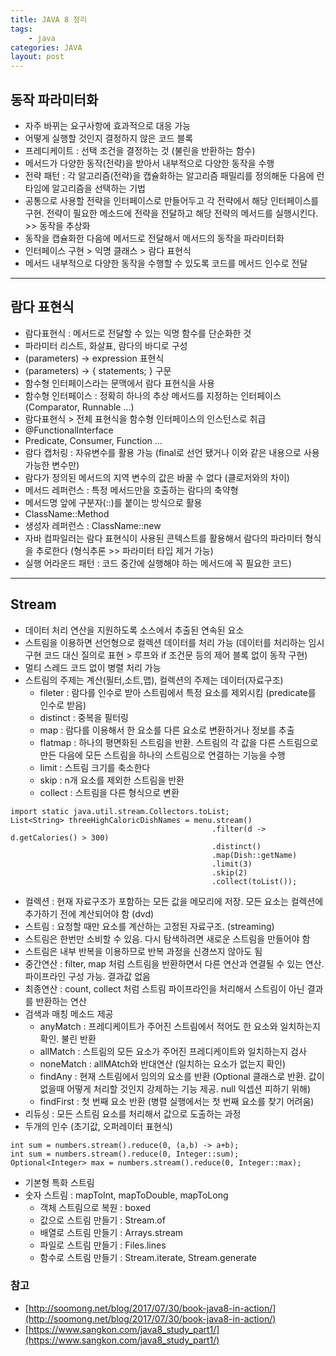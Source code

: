 ```yaml
---
title: JAVA 8 정리
tags: 
    - java
categories: JAVA
layout: post
---
```


## 동작 파라미터화

* 자주 바뀌는 요구사항에 효과적으로 대응 가능
* 어떻게 실행할 것인지 결정하지 않은 코드 블록
* 프레디케이트 : 선택 조건을 결정하는 것 (불린을 반환하는 함수)
* 메서드가 다양한 동작(전략)을 받아서 내부적으로 다양한 동작을 수행
* 전략 패턴 : 각 알고리즘(전략)을 캡슐화하는 알고리즘 패밀리를 정의해둔 다음에 런타임에 알고리즘을 선택하는 기법
* 공통으로 사용할 전략을 인터페이스로 만들어두고 각 전략에서 해당 인터페이스를 구현. 전략이 필요한 메소드에 전략을 전달하고 해당 전략의 메서드를 실행시킨다. >> 동작을 추상화
* 동작을 캡슐화한 다음에 메서드로 전달해서 메서드의 동작을 파라미터화
* 인터페이스 구현 > 익명 클래스 > 람다 표현식
* 메서드 내부적으로 다양한 동작을 수행할 수 있도록 코드를 메서드 인수로 전달

---

## 람다 표현식
* 람다표현식 : 메서드로 전달할 수 있는 익명 함수를 단순화한 것
* 파라미터 리스트, 화살표, 람다의 바디로 구성
* (parameters) -> expression 표현식
* (parameters) -> { statements; } 구문
* 함수형 인터페이스라는 문맥에서 람다 표현식을 사용
* 함수형 인터페이스 : 정확히 하나의 추상 메서드를 지정하는 인터페이스 (Comparator, Runnable ...)
* 람다표현식 > 전체 표현식을 함수형 인터페이스의 인스턴스로 취급
* @FunctionalInterface
* Predicate, Consumer, Function ...
* 람다 캡처링 : 자유변수를 활용 가능 (final로 선언 됐거나 이와 같은 내용으로 사용 가능한 변수만)
* 람다가 정의된 메서드의 지역 변수의 값은 바꿀 수 없다 (클로저와의 차이)
* 메서드 레퍼런스 : 특정 메서드만을 호출하는 람다의 축약형
* 메서드명 앞에 구분자(::)를 붙이는 방식으로 활용
* ClassName::Method
* 생성자 레퍼런스 : ClassName::new
* 자바 컴파일러는 람다 표현식이 사용된 콘텍스트를 활용해서 람다의 파라미터 형식을 추로한다 (형식추론 >> 파라미터 타입 제거 가능)
* 실행 어라운드 패턴 : 코드 중간에 실행해야 하는 메서드에 꼭 필요한 코드)


---

## Stream

* 데이터 처리 연산을 지원하도록 소스에서 추출된 연속된 요소
* 스트림을 이용하면 선언형으로 컬렉션 데이터를 처리 가능 (데이터를 처리하는 임시 구현 코드 대신 질의로 표현 > 루프와 if 조건문 등의 제어 블록 없이 동작 구현)
* 멀티 스레드 코드 없이 병렬 처리 가능
* 스트림의 주제는 계산(필터,소트,맵), 컬렉션의 주제는 데이터(자료구조)
    * fileter : 람다를 인수로 받아 스트림에서 특정 요소를 제외시킴 (predicate를 인수로 받음)
    * distinct : 중복을 필터링
    * map : 람다를 이용해서 한 요소를 다른 요소로 변환하거나 정보를 추출
    * flatmap : 하나의 평면화된 스트림을 반환. 스트림의 각 값을 다른 스트림으로 만든 다음에 모든 스트림을 하나의 스트림으로 연결하는 기능을 수행
    * limit : 스트림 크기를 축소한다
    * skip : n개 요소를 제외한 스트림을 반환
    * collect : 스트림을 다른 형식으로 변환

```
import static java.util.stream.Collectors.toList;
List<String> threeHighCaloricDishNames = menu.stream()
                                             .filter(d -> d.getCalories() > 300)
                                             .distinct()
                                             .map(Dish::getName)
                                             .limit(3)
                                             .skip(2)
                                             .collect(toList());
```

* 컬렉션 : 현재 자료구조가 포함하는 모든 값을 메모리에 저장. 모든 요소는 컬렉션에 추가하기 전에 계산되어야 함 (dvd)
* 스트림 : 요청할 때만 요소를 계산하는 고정된 자료구조. (streaming)
* 스트림은 한번만 소비할 수 있음. 다시 탐색하려면 새로운 스트림을 만들어야 함
* 스트림은 내부 반복을 이용하므로 반복 과정을 신경쓰지 않아도 됨
* 중간연산 : filter, map 처럼 스트림을 반환하면서 다른 연산과 연결될 수 있는 연산. 파이프라인 구성 가능. 결과값 없음
* 최종연산 : count, collect 처럼 스트림 파이프라인을 처리해서 스트림이 아닌 결과를 반환하는 연산
* 검색과 매칭 메소드 제공
    * anyMatch : 프레디케이트가 주어진 스트림에서 적어도 한 요소와 일치하는지 확인. 불린 반환
    * allMatch : 스트림의 모든 요소가 주어진 프레디케이트와 일치하는지 검사
    * noneMatch : allMAtch와 반대연산 (일치하는 요소가 없는지 확인)
    * findAny : 현재 스트림에서 임의의 요소를 반환 (Optional 클래스로 반환. 값이 없을때 어떻게 처리할 것인지 강제하는 기능 제공. null 익셉션 피하기 위해)
    * findFirst : 첫 번째 요소 반환 (병렬 실행에서는 첫 번째 요소를 찾기 어려움)
* 리듀싱 : 모든 스트림 요소를 처리해서 값으로 도출하는 과정
* 두개의 인수 (초기값, 오퍼레이터 표현식)

```
int sum = numbers.stream().reduce(0, (a,b) -> a+b);
int sum = numbers.stream().reduce(0, Integer::sum);
Optional<Integer> max = numbers.stream().reduce(0, Integer::max);
```

* 기본형 특화 스트림
* 숫자 스트림 : mapToInt, mapToDouble, mapToLong
    * 객체 스트림으로 복원 : boxed
    * 값으로 스트림 만들기 : Stream.of
    * 배열로 스트림 만들기 : Arrays.stream
    * 파일로 스트림 만들기 : Files.lines
    * 함수로 스트림 만들기 : Stream.iterate, Stream.generate


### 참고
* [http://soomong.net/blog/2017/07/30/book-java8-in-action/](http://soomong.net/blog/2017/07/30/book-java8-in-action/)
* [https://www.sangkon.com/java8_study_part1/](https://www.sangkon.com/java8_study_part1/)

